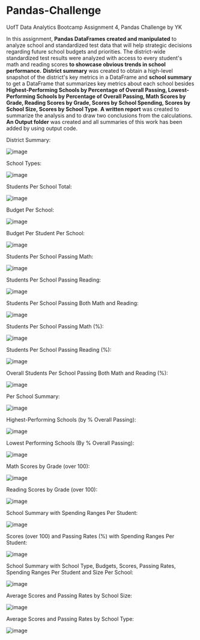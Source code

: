 # Pandas-Challenge 
UofT Data Analytics Bootcamp Assignment 4, Pandas Challenge by YK

In this assignment, **Pandas DataFrames created and manipulated** to analyze school and standardized test data that will help strategic decisions regarding future school budgets and priorities.
The district-wide standardized test results were analyzed with access to every student's math and reading scores **to showcase obvious trends in school performance.**
**District summary** was created to obtain a high-level snapshot of the district's key metrics in a DataFrame and **school summary** to get a DataFrame that summarizes key metrics about each school besides **Highest-Performing Schools by Percentage of Overall Passing, Lowest-Performing Schools by Percentage of Overall Passing, Math Scores by Grade, Reading Scores by Grade, Scores by School Spending, Scores by School Size, Scores by School Type**.
**A written report** was created to summarize the analysis and to draw two conclusions from the calculations.
**An Output folder** was created and all summaries of this work has been added by using output code.

District Summary:

![image](https://github.com/YargKlnc/pandas-challenge/assets/142269763/4d484ea4-6fd2-48af-969b-30ec20f74e00)

School Types:

![image](https://github.com/YargKlnc/pandas-challenge/assets/142269763/8ae72ac8-3bfc-416c-86e3-7df33144cf96)

Students Per School Total:

![image](https://github.com/YargKlnc/pandas-challenge/assets/142269763/c79b3bdd-dcb3-4317-a1aa-a0d44c8acb9f)

Budget Per School:

![image](https://github.com/YargKlnc/pandas-challenge/assets/142269763/e289d99d-0cf7-48d4-93ce-1ef2517afdaa)

Budget Per Student Per School:

![image](https://github.com/YargKlnc/pandas-challenge/assets/142269763/364d8141-45ee-43da-959a-905839647b5b)

Students Per School Passing Math:

![image](https://github.com/YargKlnc/pandas-challenge/assets/142269763/4b8ce5e4-a34d-433a-af85-0c6a3d1ed074)

Students Per School Passing Reading:

![image](https://github.com/YargKlnc/pandas-challenge/assets/142269763/3d098c7d-ea0f-478d-b826-f8971855655d)

Students Per School Passing Both Math and Reading:

![image](https://github.com/YargKlnc/pandas-challenge/assets/142269763/0daf53e9-d2ba-417b-b7dc-b57b9129143e)

Students Per School Passing Math (%):

![image](https://github.com/YargKlnc/pandas-challenge/assets/142269763/4d5a9304-25f8-4349-a750-e64b6be7a6a3)

Students Per School Passing Reading (%):

![image](https://github.com/YargKlnc/pandas-challenge/assets/142269763/0e0296a9-fcc8-4592-a52c-3fa5ca853b6e)

Overall Students Per School Passing Both Math and Reading (%):

![image](https://github.com/YargKlnc/pandas-challenge/assets/142269763/12092a73-f2bb-464b-a1b6-a9aa3128561a)

Per School Summary:

![image](https://github.com/YargKlnc/pandas-challenge/assets/142269763/cf3f101c-f7c9-409f-9f4b-4ec3026e419a)

Highest-Performing Schools (by % Overall Passing):

![image](https://github.com/YargKlnc/pandas-challenge/assets/142269763/466e6800-c583-4826-93c4-8443bcdcdf00)

Lowest Performing Schools (By % Overall Passing):

![image](https://github.com/YargKlnc/pandas-challenge/assets/142269763/32adff96-f094-4eed-997a-be2fcd1611e7)

Math Scores by Grade (over 100):

![image](https://github.com/YargKlnc/pandas-challenge/assets/142269763/4868f434-8243-44a9-bd8d-729a8908fec4)

Reading Scores by Grade (over 100):

![image](https://github.com/YargKlnc/pandas-challenge/assets/142269763/dd26054f-0333-4220-b167-8b6292603f9e)

School Summary with Spending Ranges Per Student:

![image](https://github.com/YargKlnc/pandas-challenge/assets/142269763/0dbd008a-c52f-4df3-ad69-c9dbac7589e2)

Scores (over 100) and Passing Rates (%) with Spending Ranges Per Student:

![image](https://github.com/YargKlnc/pandas-challenge/assets/142269763/b5a496e8-ef64-4ca8-8198-b6db6f6acfd0)

School Summary with School Type, Budgets, Scores, Passing Rates, Spending Ranges Per Student and Size Per School:

![image](https://github.com/YargKlnc/pandas-challenge/assets/142269763/5bfac95e-61a2-4714-8602-655d7d8186f5)

Average Scores and Passing Rates by School Size:

![image](https://github.com/YargKlnc/pandas-challenge/assets/142269763/02be2fe6-80ce-4603-ae64-0c398d410d88)

Average Scores and Passing Rates by School Type:

![image](https://github.com/YargKlnc/pandas-challenge/assets/142269763/9fad9b7a-9bae-43b8-ab15-7fcd429c1c61)

